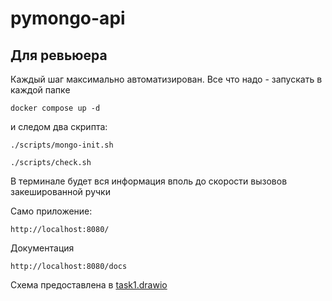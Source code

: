 # pymongo-api

## Для ревьюера

Каждый шаг максимально автоматизирован. Все что надо - запускать в каждой папке

```shell
docker compose up -d
```

и следом два скрипта:

```shell
./scripts/mongo-init.sh
```
```shell
./scripts/check.sh
```

В терминале будет вся информация вполь до скорости вызовов закешированной ручки

Само приложение:
```shell
http://localhost:8080/
```
Документация
```shell
http://localhost:8080/docs
```

Схема предоставлена в [task1.drawio](task1.drawio)